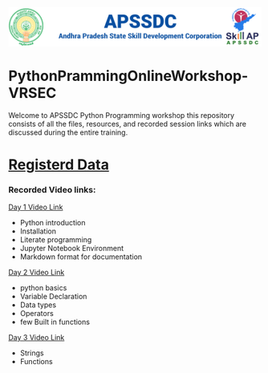 ![APSSDC LOGO](https://github.com/AP-Skill-Development-Corporation/PythonPrammingOnlineWorkshop-vignanUniversity/blob/main/APSSDC_logo.png)
# PythonPrammingOnlineWorkshop-VRSEC
Welcome to APSSDC Python Programming workshop this repository consists of all the files, resources, and recorded session links which are discussed during the entire training.

# [Registerd Data](https://docs.google.com/spreadsheets/d/1_RlOWGEzR50KbXDQ8wDcH0obEfgTkgjOH-Xt9gggYK8/edit?usp=sharing)

### Recorded Video links:
[Day 1 Video Link](https://transcripts.gotomeeting.com/#/s/d3f13a212a75e50b12104672ecdf212fe6504d7eb9db75d86aae8c16abffe5b6)
  - Python introduction 
  - Installation 
  - Literate programming
  - Jupyter Notebook Environment
  - Markdown format for documentation
  
[Day 2 Video Link](https://transcripts.gotomeeting.com/#/s/a0e16d78d1210672a1c764045d41e35ac1b676b28dd6323a66922370261840cf)
  - python basics 
  - Variable Declaration
  - Data types
  - Operators 
  - few Built in functions

[Day 3 Video Link](https://transcripts.gotomeeting.com/#/s/73f2ab679b7ccaf965cc7ff1faf7cef93bc64e83e9a9ed6409f4067e33a17218)
  - Strings
  - Functions
